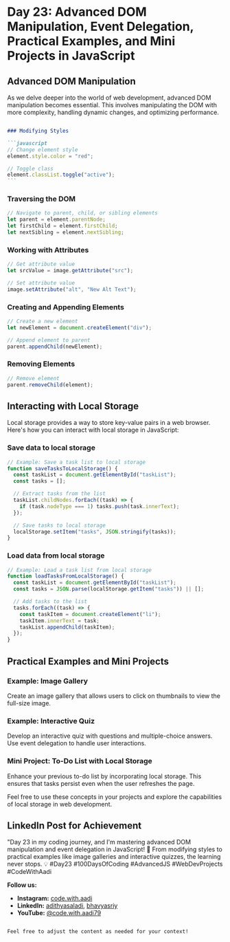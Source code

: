 

# Day 23: Advanced DOM Manipulation, Event Delegation, Practical Examples, and Mini Projects in JavaScript

## Advanced DOM Manipulation

As we delve deeper into the world of web development, advanced DOM manipulation becomes essential. This involves manipulating the DOM with more complexity, handling dynamic changes, and optimizing performance.

````markdown

### Modifying Styles

```javascript
// Change element style
element.style.color = "red";

// Toggle class
element.classList.toggle("active");
```
````

### Traversing the DOM

```javascript
// Navigate to parent, child, or sibling elements
let parent = element.parentNode;
let firstChild = element.firstChild;
let nextSibling = element.nextSibling;
```

### Working with Attributes

```javascript
// Get attribute value
let srcValue = image.getAttribute("src");

// Set attribute value
image.setAttribute("alt", "New Alt Text");
```

### Creating and Appending Elements

```javascript
// Create a new element
let newElement = document.createElement("div");

// Append element to parent
parent.appendChild(newElement);
```

### Removing Elements

```javascript
// Remove element
parent.removeChild(element);
```

## Interacting with Local Storage

Local storage provides a way to store key-value pairs in a web browser. Here's how you can interact with local storage in JavaScript:

### Save data to local storage

```javascript
// Example: Save a task list to local storage
function saveTasksToLocalStorage() {
  const taskList = document.getElementById("taskList");
  const tasks = [];

  // Extract tasks from the list
  taskList.childNodes.forEach((task) => {
    if (task.nodeType === 1) tasks.push(task.innerText);
  });

  // Save tasks to local storage
  localStorage.setItem("tasks", JSON.stringify(tasks));
}
```

### Load data from local storage

```javascript
// Example: Load a task list from local storage
function loadTasksFromLocalStorage() {
  const taskList = document.getElementById("taskList");
  const tasks = JSON.parse(localStorage.getItem("tasks")) || [];

  // Add tasks to the list
  tasks.forEach((task) => {
    const taskItem = document.createElement("li");
    taskItem.innerText = task;
    taskList.appendChild(taskItem);
  });
}
```

## Practical Examples and Mini Projects

### Example: Image Gallery

Create an image gallery that allows users to click on thumbnails to view the full-size image.

### Example: Interactive Quiz

Develop an interactive quiz with questions and multiple-choice answers. Use event delegation to handle user interactions.

### Mini Project: To-Do List with Local Storage

Enhance your previous to-do list by incorporating local storage. This ensures that tasks persist even when the user refreshes the page.

Feel free to use these concepts in your projects and explore the capabilities of local storage in web development.

## LinkedIn Post for Achievement

"Day 23 in my coding journey, and I'm mastering advanced DOM manipulation and event delegation in JavaScript! 🚀 From modifying styles to practical examples like image galleries and interactive quizzes, the learning never stops. 💡 #Day23 #100DaysOfCoding #AdvancedJS #WebDevProjects #CodeWithAadi

**Follow us:**

- **Instagram:** [code.with.aadi](https://www.instagram.com/code.with.aadi/)
- **LinkedIn:** [adithyasaladi](https://www.linkedin.com/in/adithyasaladi/), [bhavyasriy](https://www.linkedin.com/in/bhavyasriy/)
- **YouTube:** [@code.with.aadi79](https://www.youtube.com/@Code.with.aadi79)

```

Feel free to adjust the content as needed for your context!
```
